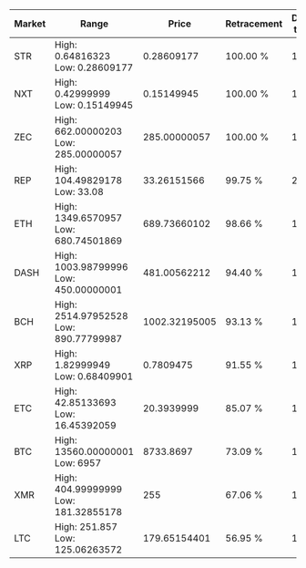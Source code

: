 | Market | Range | Price| Retracement | Doubles to 50% |
| --- | --- | --- | --- | --- |
| STR | High: 0.64816323<br />Low: 0.28609177 | 0.28609177 | 100.00 % | 1.63 |
| NXT | High: 0.42999999<br />Low: 0.15149945 | 0.15149945 | 100.00 % | 1.92 |
| ZEC | High: 662.00000203<br />Low: 285.00000057 | 285.00000057 | 100.00 % | 1.66 |
| REP | High: 104.49829178<br />Low: 33.08 | 33.26151566 | 99.75 % | 2.07 |
| ETH | High: 1349.6570957<br />Low: 680.74501869 | 689.73660102 | 98.66 % | 1.47 |
| DASH | High: 1003.98799996<br />Low: 450.00000001 | 481.00562212 | 94.40 % | 1.51 |
| BCH | High: 2514.97952528<br />Low: 890.77799987 | 1002.32195005 | 93.13 % | 1.70 |
| XRP | High: 1.82999949<br />Low: 0.68409901 | 0.7809475 | 91.55 % | 1.61 |
| ETC | High: 42.85133693<br />Low: 16.45392059 | 20.3939999 | 85.07 % | 1.45 |
| BTC | High: 13560.00000001<br />Low: 6957 | 8733.8697 | 73.09 % | 1.17 |
| XMR | High: 404.99999999<br />Low: 181.32855178 | 255 | 67.06 % | 1.15 |
| LTC | High: 251.857<br />Low: 125.06263572 | 179.65154401 | 56.95 % | 1.05 |
